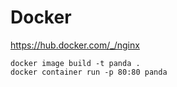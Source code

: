 # Docker
https://hub.docker.com/_/nginx

```shell
docker image build -t panda .
docker container run -p 80:80 panda
```

